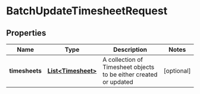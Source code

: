 

# BatchUpdateTimesheetRequest

## Properties

Name | Type | Description | Notes
------------ | ------------- | ------------- | -------------
**timesheets** | [**List&lt;Timesheet&gt;**](Timesheet.md) | A collection of Timesheet objects to be either created or updated |  [optional]





